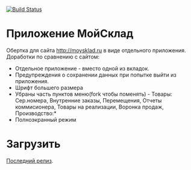 [![Build Status](https://travis-ci.org/Maxim-Filimonov/moysklad-desktop.svg?branch=master)](https://travis-ci.org/Maxim-Filimonov/moysklad-desktop)

# Приложение МойСклад

Обертка для сайта http://moysklad.ru в виде отдельного приложения.
Доработки по сравнению с сайтом:

- Отдельное приложение - вместо одной из вкладок.
- Предупреждения о сохранении данных при попытке выйти из приложения.
- Шрифт большего размера
- Убраны часть пунктов меню(fork чтобы поменять) - Товары: Сер.номера, Внутренние заказы, Перемещения, Отчеты коммисионера, Товары на реализации, Воронка продаж, Производство:\*
- Полноэкранный режим

# Загрузить

[Последний релиз](https://github.com/Maxim-Filimonov/moysklad-desktop/releases/latest).
